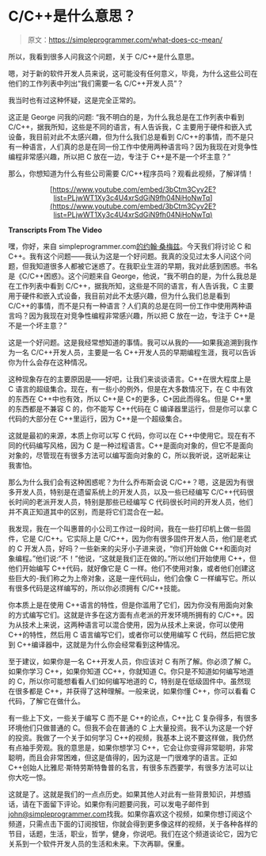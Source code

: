 # C/C++是什么意思？

> 原文：<https://simpleprogrammer.com/what-does-cc-mean/>

所以，我看到很多人问我这个问题，关于 C/C++是什么意思。

嗯，对于新的软件开发人员来说，这可能没有任何意义，毕竟，为什么这些公司在他们的工作列表中列出“我们需要一名 C/C++开发人员”？

我当时也有过这种怀疑，这是完全正常的。

这正是 George 问我的问题:
“我不明白的是，为什么我总是在工作列表中看到 C/C++，据我所知，这些是不同的语言，有人告诉我，C 主要用于硬件和嵌入式设备，我目前对此不太感兴趣，但为什么我们总是看到 C/C++的事情，而不是只有一种语言，人们真的总是在同一份工作中使用两种语言吗？因为我现在对竞争性编程非常感兴趣，所以把 C 放在一边，专注于 C++是不是一个坏主意？”

那么，你想知道为什么有些公司需要 C/C++程序员吗？观看此视频，了解详情！

<center>

[https://www.youtube.com/embed/3bCtm3Cyv2E?list=PLjwWT1Xy3c4U4xrSdGiN9fh04NjHoNwTq](https://www.youtube.com/embed/3bCtm3Cyv2E?list=PLjwWT1Xy3c4U4xrSdGiN9fh04NjHoNwTq)

</center>

**Transcripts From The Video**

嘿，你好，来自 simpleprogrammer.com[的约翰·桑梅兹](https://simpleprogrammer.com)。今天我们将讨论 C 和 C++。我有这个问题——我认为这是一个好问题。我真的没见过太多人问这个问题，但我知道很多人都被它迷惑了。在我职业生涯的早期，我对此感到困惑。书名是《C/C++困惑》。这个问题来自 George，他说，“我不明白的是，为什么我总是在工作列表中看到 C/C++，据我所知，这些是不同的语言，有人告诉我，C 主要用于硬件和嵌入式设备，我目前对此不太感兴趣，但为什么我们总是看到 C/C++的事情，而不是只有一种语言？人们真的总是在同一份工作中使用两种语言吗？因为我现在对竞争性编程非常感兴趣，所以把 C 放在一边，专注于 C++是不是一个坏主意？”

这是一个好问题。这是我经常想知道的事情。我可以从我的——如果我追溯到我作为一名 C/C++开发人员，主要是一名 C++开发人员的早期编程生涯，我可以告诉你为什么会存在这种情况。

这种现象存在的主要原因是——好吧，让我们来谈谈语言。C++在很大程度上是 C 语言的超级集合。现在，有一些小的例外，但是在大多数情况下，在 C 中有效的东西在 C++中也有效，所以 C++是 C+的更多，C+因此而得名。但是 C++里的东西都是不兼容 C 的，你不能写 C++代码在 C 编译器里运行，但是你可以拿 C 代码的大部分在 C++里运行，因为 C++是一个超级集合。

这就是最初的来源，本质上你可以写 C 代码，你可以在 C++中使用它。现在有不同的代码编写风格，因为 C 是一种过程语言。C++是面向对象的，但它不是面向对象的，尽管现在有很多方法可以编写面向对象的 C，所以我听说，这听起来让我害怕。

那么为什么我们会有这种困惑呢？为什么乔布斯会说 C/C++？嗯，这是因为有很多开发人员，特别是在遗留系统上的开发人员，以及一些已经编写 C/C++代码很长时间的老派开发人员，特别是那些已经编写 C 代码很长时间的开发人员，他们并不真正知道其中的区别，而是将它们混合在一起。

我发现，我在一个叫惠普的小公司工作过一段时间，我在一些打印机上做一些固件，它是 C/C++。它实际上是 C/C++，因为你有很多固件开发人员，他们是老式的 C 开发人员，好吗？一些新来的尖牙小子进来说，“你们开始做 C++和面向对象编程。”他们说:“不！”他说，“这就是我们正在做的。”所以他们开始使用 C++，但他们开始编写 C++代码，就好像它是 C 一样。他们不使用对象，或者他们创建这些巨大的-我们称之为上帝对象，这是一座代码山，他们会像 C 一样编写它。所以有很多代码是这样编写的，所以你必须拥有 C/C++技能。

你本质上是在使用 C++语言的特性，但是你滥用了它们，因为你没有用面向对象的方式编写它们。这就是许多在这方面有点老派的开发环境所拥有的 C/C++。因为从技术上来说，这两种语言可以混合使用，因为从技术上来说，你可以使用 C++的特性，然后用 C 语言编写它们，或者你可以使用编写 C 代码，然后把它放到 C++编译器中，这就是为什么你会经常看到这种情况。

至于建议，如果你是一名 C++开发人员，你应该对 C 有所了解。你必须了解 C。如果你学习 C++，如果你知道 CC++，你就知道 C。你只是不知道如何编写地道的 C，所以你可能想看看人们如何编写地道的 C，特别是在低级固件中。虽然现在很多都是 C++，并获得了这种理解。一般来说，如果你懂 C++，你可以看看 C 代码，了解它在做什么。

有一些上下文，一些关于编写 C 而不是 C++的论点，C++比 C 复杂得多，有很多环境他们只做普通的 C。但我不会在普通的 C 上大量投资。我不认为这是一个好的投资。我做了一个关于如何学习 C++的视频，我基本上说不要这样做，我仍然有点袖手旁观。我的意思是，如果你想学习 C++，它会让你变得非常聪明，非常聪明，而且会非常困难，但这是值得的，因为这是一门很难学的语言。正如 C++创始人比雅尼·斯特劳斯特鲁普的名言，有很多东西要学，有很多方法可以让你大吃一惊。

这就是了。这就是我们的一点点历史。如果其他人对此有一些背景知识，并想插话，请在下面留下评论。如果你有问题要问我，可以发电子邮件到[john@simpleprogrammer.com](mailto:john@simpleprogrammer.com)找我。如果你喜欢这个视频，如果你想订阅这个频道，只需点击下面的订阅按钮，你就会得到更多像这样的视频，关于各种各样的节目，话题，生活，职业，哲学，健身，你说吧。我们在这个频道谈论它，因为它关系到一个软件开发人员的生活和未来。下次再聊。保重。